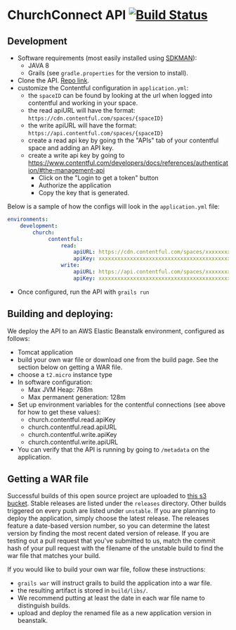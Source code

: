 # ChurchConnect API [![Build Status](https://travis-ci.org/churchconnect/rest-api.svg?branch=master)](https://travis-ci.org/churchconnect/rest-api)

## Development

* Software requirements (most easily installed using [SDKMAN](http://sdkman.io/)):
    * JAVA 8
    * Grails (see `gradle.properties` for the version to install).
* Clone the API. [Repo link](https://bitbucket.org/sharptop/church-connect-api). 
* customize the Contentful configuration in `application.yml`:
    * the `spaceID` can be found by looking at the url when logged into contentful and working in your space.
    * the read apiURL will have the format: `https://cdn.contentful.com/spaces/{spaceID}`
    * the write apiURL will have the format: `https://api.contentful.com/spaces/{spaceID}`
    * create a read api key by going th the "APIs" tab of your contentful space and adding an API key.
    * create a write api key by going to https://www.contentful.com/developers/docs/references/authentication/#the-management-api 
        * Click on the "Login to get a token" button
        * Authorize the application
        * Copy the key that is generated.
        
Below is a sample of how the configs will look in the `application.yml` file:    

```yaml
environments:
    development:
        church:
             contentful:
                 read:
                     apiURL: https://cdn.contentful.com/spaces/xxxxxxxxxxxx
                     apiKey: xxxxxxxxxxxxxxxxxxxxxxxxxxxxxxxxxxxxxxxxxxxxxxxxxxxxxxxxxxxxxxxx
                 write:
                     apiURL: https://api.contentful.com/spaces/xxxxxxxxxxxx
                     apiKey: xxxxxxxxxxxxxxxxxxxxxxxxxxxxxxxxxxxxxxxxxxxxxxxxxxxxxxxxxxxxxxxx
```

* Once configured, run the API with `grails run`

## Building and deploying:

We deploy the API to an AWS Elastic Beanstalk environment, configured as follows:

* Tomcat application
* build your own war file or download one from the build page. See the section below on getting a WAR file.
* choose a `t2.micro` instance type
* In software configuration:
    * Max JVM Heap: 768m 
    * Max permanent generation: 128m
* Set up environment variables for the contentful connections (see above for how to get these values):
    * church.contentful.read.apiKey
    * church.contentful.read.apiURL
    * church.contentful.write.apiKey
    * church.contentful.write.apiURL
* You can verify that the API is running by going to `/metadata` on the application.

## Getting a WAR file

Successful builds of this open source project are uploaded to [this s3 bucket](http://churchconnect-builds.s3.amazonaws.com). Stable releases are listed under the `releases` directory. Other builds triggered on every push are listed under `unstable`. If you are planning to deploy the application, simply choose the latest release. The releases feature a date-based version number, so you can determine the latest version by finding the most recent dated version of release. If you are testing out a pull request that you've submitted to us, match the commit hash of your pull request with the filename of the unstable build to find the war file that matches your build.

If you would like to build your own war file, follow these instructions:

* `grails war` will instruct grails to build the application into a war file.
* the resulting artifact is stored in `build/libs/`.
* We recommend putting at least the date in each war file name to distinguish builds.
* upload and deploy the renamed file as a new application version in beanstalk.

